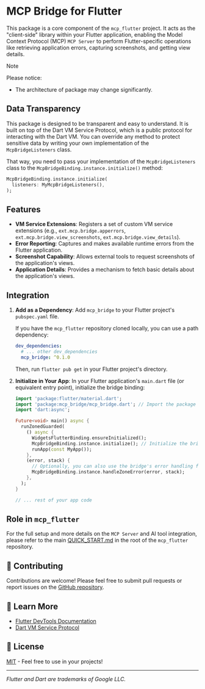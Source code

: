 # MCP Bridge for Flutter

This package is a core component of the `mcp_flutter` project. It acts as the "client-side" library within your Flutter application, enabling the Model Context Protocol (MCP) `MCP Server` to perform Flutter-specific operations like retrieving application errors, capturing screenshots, and getting view details.

> [!NOTE]
> Please notice:
>
> - The architecture of package may change significantly.

## Data Transparency

This package is designed to be transparent and easy to understand. It is built on top of the Dart VM Service Protocol, which is a public protocol for interacting with the Dart VM. You can override any method to protect sensitive data by writing your own implementation of the `McpBridgeListeners` class.

That way, you need to pass your implementation of the `McpBridgeListeners` class to the `McpBridgeBinding.instance.initialize()` method:

```dart
McpBridgeBinding.instance.initialize(
  listeners: MyMcpBridgeListeners(),
);
```

## Features

- **VM Service Extensions**: Registers a set of custom VM service extensions (e.g., `ext.mcp.bridge.apperrors`, `ext.mcp.bridge.view_screenshots`, `ext.mcp.bridge.view_details`).
- **Error Reporting**: Captures and makes available runtime errors from the Flutter application.
- **Screenshot Capability**: Allows external tools to request screenshots of the application's views.
- **Application Details**: Provides a mechanism to fetch basic details about the application's views.

## Integration

1.  **Add as a Dependency**:
    Add `mcp_bridge` to your Flutter project's `pubspec.yaml` file.

    If you have the `mcp_flutter` repository cloned locally, you can use a path dependency:

    ```yaml
    dev_dependencies:
      # ... other dev_dependencies
      mcp_bridge: ^0.1.0
    ```

    Then, run `flutter pub get` in your Flutter project's directory.

2.  **Initialize in Your App**:
    In your Flutter application's `main.dart` file (or equivalent entry point), initialize the bridge binding:

    ```dart
    import 'package:flutter/material.dart';
    import 'package:mcp_bridge/mcp_bridge.dart'; // Import the package
    import 'dart:async';

    Future<void> main() async {
      runZonedGuarded(
        () async {
          WidgetsFlutterBinding.ensureInitialized();
          McpBridgeBinding.instance.initialize(); // Initialize the bridge
          runApp(const MyApp());
        },
        (error, stack) {
          // Optionally, you can also use the bridge's error handling for zone errors
          McpBridgeBinding.instance.handleZoneError(error, stack);
        },
      );
    }

    // ... rest of your app code
    ```

## Role in `mcp_flutter`

For the full setup and more details on the `MCP Server` and AI tool integration, please refer to the main [QUICK_START.md](https://github.com/Arenukvern/mcp_flutter/blob/main/QUICK_START.md) in the root of the `mcp_flutter` repository.

## 🤝 Contributing

Contributions are welcome! Please feel free to submit pull requests or report issues on the [GitHub repository](https://github.com/Arenukvern/mcp_flutter).

## 📖 Learn More

- [Flutter DevTools Documentation](https://docs.flutter.dev/development/tools/devtools/overview)
- [Dart VM Service Protocol](https://github.com/dart-lang/sdk/blob/main/runtime/vm/service/service.md)

## 📄 License

[MIT](LICENSE) - Feel free to use in your projects!

---

_Flutter and Dart are trademarks of Google LLC._
